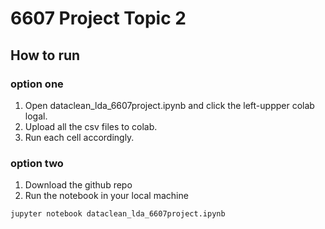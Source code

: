 # 6607 Project Topic 2

## How to run

### option one
1. Open dataclean_lda_6607project.ipynb and click the left-uppper colab logal.
1. Upload all the csv files to colab.
2. Run each cell accordingly.

### option two
1. Download the github repo
2. Run the notebook in your local machine 
```console
jupyter notebook dataclean_lda_6607project.ipynb
```
